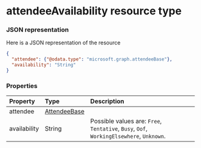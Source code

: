 # attendeeAvailability resource type



### JSON representation

Here is a JSON representation of the resource

<!-- {
  "blockType": "resource",
  "optionalProperties": [

  ],
  "@odata.type": "microsoft.graph.attendeeavailability"
}-->

```json
{
  "attendee": {"@odata.type": "microsoft.graph.attendeeBase"},
  "availability": "String"
}

```
### Properties
| Property	   | Type	|Description|
|:---------------|:--------|:----------|
|attendee|[AttendeeBase](attendeebase.md)||
|availability|String| Possible values are: `Free`, `Tentative`, `Busy`, `Oof`, `WorkingElsewhere`, `Unknown`.|

<!-- uuid: 8fcb5dbc-d5aa-4681-8e31-b001d5168d79
2015-10-25 14:57:30 UTC -->
<!-- {
  "type": "#page.annotation",
  "description": "attendeeAvailability resource",
  "keywords": "",
  "section": "documentation",
  "tocPath": ""
}-->